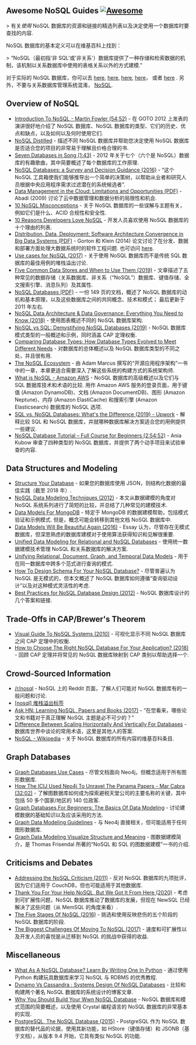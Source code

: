<div class="github-widget" data-repo="erictleung/awesome-nosql-guides"></div>

## Awesome NoSQL Guides [![Awesome](https://awesome.re/badge.svg)](https://awesome.re)

&gt; 有关*使用* NoSQL 数据库的资源和链接的精选列表以及决定使用一个数据库时要查找的内容.

NoSQL 数据库的基本定义可以在维基百科上找到：

&gt; “NoSQL（最初指&#39;非 SQL&#39;或&#39;非关系&#39;）数据库提供了一种存储和检索数据的机制，该机制以关系数据库中使用的表格关系以外的方式建模.”

对于实际的 NoSQL 数据库，你可以去
[here](https://github.com/sindresorhus/awesome#databases),
[here](https://hostingdata.co.uk/nosql-database/),
[here](https://db-engines.com/en/ranking),
[here](https://github.com/igorbarinov/awesome-data-engineering#databases)， 或者
[here](https://github.com/kahun/awesome-sysadmin#nosql) . 另外，不要与关系数据库管理系统混淆， [NoSQL](http://www.strozzi.it/cgi-bin/CSA/tw7/I/en_US/nosql/Home%20Page).





## Overview of NoSQL

- [Introduction To NoSQL - Martin Fowler (54:52)](https://www.youtube.com/watch?v=qI_g07C_Q5I) - 在 GOTO 2012 上发表的演讲很好地介绍了 NoSQL 数据库、NoSQL 数据库的类型、它们的历史、优点和缺点，以及如何以及何时使用它们.
- [NoSQL Distilled](https://martinfowler.com/books/nosql.html) - 描述不同 NoSQL 数据库并帮助您决定使用 NoSQL 数据库是否适合您的项目的非常易于理解且价格合理的书.
- [Seven Databases in Song (1:43)](https://www.youtube.com/watch?v=jyx8iP5tfCI) - 2012 年关于七个（六个是 NoSQL）数据库的有趣歌曲，其中简要概述了每个数据库的工作原理.
- [NoSQL Databases: a Survey and Decision Guidance (2016)](https://medium.baqend.com/nosql-databases-a-survey-and-decision-guidance-ea7823a822d) - “这个 NoSQL 工具箱使我们能够推导出一个简单的决策树，以帮助从业者和研究人员根据中央应用程序需求过滤潜在的系统候选者”.
- [Data Management in the Cloud: Limitations and Opportunities (PDF)](http://www.cs.umd.edu/~abadi/papers/abadi-cloud-ieee09.pdf) - Abadi (2009) 讨论了云中数据管理和数据分析的局限性和机会.
- [10 NoSQL Misconceptions](https://www.dummies.com/programming/big-data/10-nosql-misconceptions/) - 关于 NoSQL 数据库的一些误解与主题有关，例如它们是什么、ACID 合规性和安全性.
- [10 Reasons Developers Love NoSQL](https://www.dummies.com/programming/big-data/10-reasons-developers-love-nosql/) - 开发人员喜欢使用 NoSQL 数据库的十个理由的列表.
- [Distribution, Data, Deployment: Software Architecture Convergence in Big Data Systems (PDF)](https://resources.sei.cmu.edu/library/asset-view.cfm?assetID=90909)  - Gorton 和 Klein (2014) 论文讨论了在分发、数据和部署方面处理大数据系统时的软件工程问题. 也可访问 [here](https://doi.org/10.1109/MS.2014.51).
- [Use cases for NoSQL (2017)](https://stackoverflow.com/questions/2875432/use-cases-for-nosql) - 关于使用 NoSQL 数据库而不是传统 SQL 数据库的最佳用例的堆栈溢出讨论.
- [Five Common Data Stores and When to Use Them (2019)](https://shopify.engineering/five-common-data-stores-usage) - 文章描述了五种常见的数据存储（关系数据库、非关系（“NoSQL”）数据库、键值存储、全文搜索引擎、消息队列）及其属性.
- [NoSQL Databases (PDF)](https://web.archive.org/web/20190927222738/https://www.christof-strauch.de/nosqldbs.pdf)  - 一份 149 页的文档，概述了 NoSQL 数据库的动机和基本原理，以及这些数据库之间的共同概念、技术和模式； 最后更新于 2011 年左右.
- [NoSQL Data Architecture & Data Governance: Everything You Need to Know (2018)](https://www.dataversity.net/nosql-data-architecture-data-governance-everything-need-know/) - 使用图表概述不同的 NoSQL 数据库架构.
- [NoSQL vs SQL: Demystifying NoSQL Databases (2019)](https://build5nines.com/nosql-vs-sql-demystifying-nosql-databases/) - NoSQL 数据库模式类型的一般概述和示例，同时涵盖 CAP 定理权衡.
- [Comparing Database Types: How Database Types Evolved to Meet Different Needs](https://www.prisma.io/dataguide/intro/comparing-database-types) - 对数据库的总体概述以及 NoSQL 数据库类型的不同之处，并且很有用.
- [The NoSQL Ecosystem](https://www.aosabook.org/en/nosql.html) - 由 Adam Marcus 撰写的“开源应用程序架构”一书中的一章，本章更适合需要深入了解这些系统的构建方式的系统架构师.
- [What is NoSQL - Amazon AWS](https://aws.amazon.com/nosql/)  - NoSQL 数据库的高级概述以及它们与 SQL 数据库技术和术语的比较. 用作 Amazon AWS 服务的登录页面，用于键值 (Amazon DynamoDB)、文档 (Amazon DocumentDB)、图形 (Amazon Neptune)、内存 (Amazon ElastiCache) 和搜索引擎 (Amazon Elasticsearch) 数据库的 NoSQL 选项.
- [SQL vs. NoSQL Databases: What's the Difference (2019) - Upwork](https://www.upwork.com/resources/sql-vs-nosql-databases-whats-the-difference) - 解释比较 SQL 和 NoSQL 数据库，并就哪种数据库解决方案适合您的用例提供一些建议.
- [NoSQL Database Tutorial – Full Course for Beginners (2:54:52)](https://www.youtube.com/watch?v=xh4gy1lbL2k) - Ania Kubow 审查了四种类型的 NoSQL 数据库，并提供了两个动手项目来试验审查的内容.


## Data Structures and Modeling

- [Structure Your Database](https://firebase.google.com/docs/database/android/structure-data) - 如果您的数据库使用 JSON，则结构化数据的最佳实践（截至 2018 年）.
- [NoSQL Data Modeling Techniques (2012)](https://highlyscalable.wordpress.com/2012/03/01/nosql-data-modeling-techniques/) - 本文从数据建模的角度对 NoSQL 系统系列进行了简短的比较，并总结了几种常见的建模技术.
- [Data Models For MongoDB](https://docs.mongodb.com/manual/data-modeling/)  - 特定于 MongoDB 的数据建模帮助，包括模式验证和示例模式. 但是，概念可能会转移到其他文档 NoSQL 数据库中.
- [Data Models Will Be Beautiful Again (2016)](https://tdwi.org/articles/2016/11/22/data-models-will-be-beautiful-again.aspx) - Essay 认为，尽管存在无模式数据库，但深思熟虑的数据库建模对于使用算法获得知识和见解很重要.
- [Unified Data Modeling for Relational and NoSQL Databases](https://www.infoq.com/articles/unified-data-modeling-for-relational-and-nosql-databases/) - 使用统一数据建模技术管理 NoSQL 和关系数据库的解决方案.
- [Unifying Relational, Document, Graph, and Temporal Data Models](https://fauna.com/blog/unifying-relational-document-graph-and-temporal-data-models) - 用于在同一数据库中跨多个范式进行查询的模式.
- [How To Design Schema For Your NoSQL Database?](https://www.dataversity.net/how-to-design-schema-for-your-nosql-database/#) - 尽管普遍认为 NoSQL 是无模式的，但本文概述了 NoSQL 数据库如何遵循“查询驱动设计”以及对这种模式灵活性的考虑.
- [Best Practices for NoSQL Database Design (2012)](https://softwareengineering.stackexchange.com/q/158790/) - NoSQL 数据库设计的几个答案和链接.


## Trade-Offs in CAP/Brewer's Theorem

- [Visual Guide To NoSQL Systems (2010)](http://blog.nahurst.com/visual-guide-to-nosql-systems) - 可视化显示不同 NoSQL 数据库之间 CAP 定理中的权衡.
- [How to Choose The Right NoSQL Database For Your Application? (2018)](https://www.dataversity.net/choose-right-nosql-database-application/) - 回顾 CAP 定理并将常见的 NoSQL 数据库映射到 CAP 类别以帮助选择一个.


## Crowd-Sourced Information

- [/r/nosql](https://www.reddit.com/r/nosql/) - NoSQL 上的 Reddit 页面，了解人们可能对 NoSQL 数据库有的一般问题和讨论.
- [[nosql] 堆栈溢出标签](https://stackoverflow.com/tags/nosql/info)
- [Ask HN: Learning NoSQL, Papers and Books (2017)](https://news.ycombinator.com/item?id=15427932) - “在您看来，哪些论文和书籍对于真正理解 NoSQL 主题是必不可少的？”
- [Difference Between Scaling Horizontally And Vertically For Databases](https://stackoverflow.com/q/11707879/6873133) - 数据库世界中谈论的常用术语，这里是其他人的答案.
- [NoSQL - Wikipedia](https://en.wikipedia.org/wiki/NoSQL) - 关于 NoSQL 数据库的所有内容的维基百科条目.


## Graph Databases

- [Graph Databases Use Cases](https://neo4j.com/use-cases/) - 尽管文档面向 Neo4j，但概念适用于所有图形数据库.
- [How The ICIJ Used Neo4j To Unravel The Panama Papers - Mar Cabra (32:02)](https://www.youtube.com/watch?v=S20XMQyvANY) - 了解图数据库如何成为探索避税天堂公司的主要名称的关键，其中包括 50 多个国家/地区的 140 位政客.
- [Graph Databases For Beginners: The Basics Of Data Modeling](https://neo4j.com/blog/data-modeling-basics/) - 讨论建模数据的基础知识以及应该采用的方法.
- [Graph Data Modeling Guidelines](https://neo4j.com/developer/guide-data-modeling/) - 与 Neo4j 直接相关，但可能适用于任何图形数据库.
- [Graph Data Modeling Visualize Structure and Meaning](http://www.graphdatamodeling.com) - 图数据建模简介，是 Thomas Frisendal 所著的“NoSQL 和 SQL 的图数据建模”一书的介绍.


## Criticisms and Debates

- [Addressing the NoSQL Criticism (2011)](https://www.bradley-holt.com/2011/07/addressing-the-nosql-criticism/) - 反对 NoSQL 数据库的九项批评，因为它们适用于 CouchDB，但也可能适用于其他数据库.
- [Thank You For Your Help NoSQL, But We Got It From Here (2020)](https://web.archive.org/web/20200913032621/https://www.memsql.com/blog/why-nosql-databases-wrong-tool-for-modern-application/) - 考虑到可扩展性问题，NoSQL 数据库推动了数据库的发展，但现在 NewSQL 已经解决了这些问题（从 MemSQL 的角度来看）.
- [The Five Stages Of NoSQL (2016)](https://sookocheff.com/post/opinion/the-five-stages-of-nosql/) - 挑选和使用反映悲伤的五个阶段的 NoSQL 数据库的阶段.
- [The Biggest Challenges Of Moving To NoSQL (2017)](https://dzone.com/articles/the-biggest-challenges-of-moving-to-nosql) - 速度和可扩展性以及开发人员的喜悦是从迁移到 NoSQL 的挑战中获得的收益.


## Miscellaneous

- [What As A NoSQL Database? Learn By Writing One In Python](https://web.archive.org/web/20201109032031/https://jeffknupp.com/blog/2014/09/01/what-is-a-nosql-database-learn-by-writing-one-in-python/) - 通过使用 Python 构建玩具数据库来学习 NoSQL 与 RDBMS 的优秀教程.
- [Dynamo Vs Cassandra : Systems Design Of NoSQL Databases](https://sujithjay.com/data-systems/dynamo-cassandra/) - 比较和构建两个著名 NoSQL 数据库的系统设计的博客文章.
- [Why You Should Build Your Wwn NoSQL Database](https://medium.com/@marceloboeira/why-you-should-build-your-own-nosql-database-9bbba42039f5) - NoSQL 数据库和模式范围的简要概述，以及使用 Crystal 编程语言的 NoSQL 数据库的非常基本的实现.
- [PostgreSQL, The NoSQL Database (2015)](https://www.linuxjournal.com/content/postgresql-nosql-database) - PostgreSQL 作为 NoSQL 数据库的替代品的论据，使用其新功能，如 HStore（键值存储）和 JSONB（基于文档），从版本 9.4 开始，它具有类似 NoSQL 的功能.
